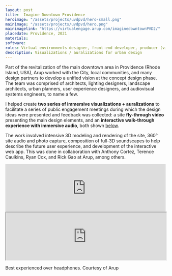 ```yaml
---
layout: post
title:  Imagine Downtown Providence
heroimage: "/assets/projects/uvdpvd/hero-small.png"
mainimage: "/assets/projects/uvdpvd/hero.png"
mainimagelink: "https://virtualengage.arup.com/imaginedowntownPVD2/"
placedate: Providence, 2021
materials:
software: 
roles: Virtual environments designer, front-end developer, producer (visualization, modeling, animation, rendering, sound design, post processing).
description: Visualizations / auralizations for urban design
---
```


<div class="project-narrative">
<p>Part of the revitalization of the main downtown area in Providence (Rhode Island, USA), Arup worked with the City, local communities, and many design partners to develop a unified vision at the concept design phase. The team was comprised of architects, lighting designers, landscape architects, urban planners, user experience designers, and audiovisual systems engineers, to name a few.</p>

<p>I helped create <b>two series of immersive visualizations + auralizations</b> to facilitate a series of public engagement meetings during which the design ideas were presented and feedback was collected: a site <b>fly-through video</b> presenting the main design elements, and an <b>interactive walk-through experience with immersive audio</b>, both shown <a href="#media">below</a>.</p>

<p>The work involved intensive 3D modeling and rendering of the site, 360° site audio and photo capture, composition of full-3D soundscapes to help describe the future user experience, and development of the interactive web app. This was done in collaboration with Anthony Cortez, Terence Caulkins, Ryan Cox, and Rick Gao at Arup, among others.</p>

</div>

<div class="project-specifics">
</div>

<div class="project-media"><a name="media"></a>
<div class="video-container"><iframe width="100%" src="https://www.youtube.com/embed/Lsn8WPd29RE" frameborder="0" allow="accelerometer; autoplay; clipboard-write; encrypted-media; gyroscope; picture-in-picture" allowfullscreen></iframe></div>

<div class="video-container"><iframe width="100%" src="https://virtualengage.arup.com/de2419791bce633d3651a85de79df0e6/"></iframe></div>

<p class="inline-descr">Best experienced over headphones. Courtesy of Arup</p>
